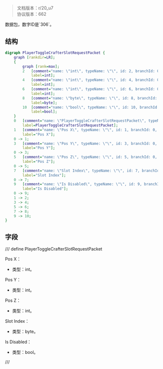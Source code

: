 # <!-- md:samp PlayerToggleCrafterSlotRequestPacket -->

> 文档版本：r/20_u7<br/>协议版本：662

<!-- md:samp PlayerToggleCrafterSlotRequestPacket -->数据包，数字ID是`306`。

## 结构

```dot
digraph PlayerToggleCrafterSlotRequestPacket {
	graph [rankdir=LR];
	{
		graph [rank=max];
		2	[comment="name: \"int\", typeName: \"\", id: 2, branchId: 0, recurseId: -1, attributes: 512, notes: \"\"",
			label=int];
		4	[comment="name: \"int\", typeName: \"\", id: 4, branchId: 0, recurseId: -1, attributes: 512, notes: \"\"",
			label=int];
		6	[comment="name: \"int\", typeName: \"\", id: 6, branchId: 0, recurseId: -1, attributes: 512, notes: \"\"",
			label=int];
		8	[comment="name: \"byte\", typeName: \"\", id: 8, branchId: 0, recurseId: -1, attributes: 512, notes: \"\"",
			label=byte];
		10	[comment="name: \"bool\", typeName: \"\", id: 10, branchId: 0, recurseId: -1, attributes: 512, notes: \"\"",
			label=bool];
	}
	0	[comment="name: \"PlayerToggleCrafterSlotRequestPacket\", typeName: \"\", id: 0, branchId: 306, recurseId: -1, attributes: 0, notes: \"\"",
		label=PlayerToggleCrafterSlotRequestPacket];
	1	[comment="name: \"Pos X\", typeName: \"\", id: 1, branchId: 0, recurseId: -1, attributes: 0, notes: \"\"",
		label="Pos X"];
	0 -> 1;
	3	[comment="name: \"Pos Y\", typeName: \"\", id: 3, branchId: 0, recurseId: -1, attributes: 0, notes: \"\"",
		label="Pos Y"];
	0 -> 3;
	5	[comment="name: \"Pos Z\", typeName: \"\", id: 5, branchId: 0, recurseId: -1, attributes: 0, notes: \"\"",
		label="Pos Z"];
	0 -> 5;
	7	[comment="name: \"Slot Index\", typeName: \"\", id: 7, branchId: 0, recurseId: -1, attributes: 0, notes: \"\"",
		label="Slot Index"];
	0 -> 7;
	9	[comment="name: \"Is Disabled\", typeName: \"\", id: 9, branchId: 0, recurseId: -1, attributes: 0, notes: \"\"",
		label="Is Disabled"];
	0 -> 9;
	1 -> 2;
	3 -> 4;
	5 -> 6;
	7 -> 8;
	9 -> 10;
}

```

## 字段

/// define
PlayerToggleCrafterSlotRequestPacket

Pos X：<!-- md:samp int -->

- 类型：int。

Pos Y：<!-- md:samp int -->

- 类型：int。

Pos Z：<!-- md:samp int -->

- 类型：int。

Slot Index：<!-- md:samp byte -->

- 类型：byte。

Is Disabled：<!-- md:samp bool -->

- 类型：bool。


///
